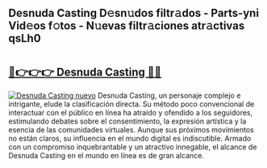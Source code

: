 ## Desnuda Casting D𝚎sn𝚞dos filtr𝚊dos - Parts-yni Vid𝚎os f𝚘tos - N𝚞evas filtr𝚊ciones atr𝚊ctivas qsLh0

# <h2><a href="http://mb8kcz.tromn.icu/?c=Desnuda+Casting">🔗👉👉👉 Desnuda Casting 🔗🔗</a></h2>

[![Desnuda Casting nuevo](https://i.imgur.com/pEAQMta.gif)](http://mb8kcz.tromn.icu/?c=Desnuda+Casting)
Desnuda Casting, un personaje complejo e intrigante, elude la clasificación directa. Su método poco convencional de interactuar con el público en línea ha atraído y ofendido a los seguidores, estimulando debates sobre el consentimiento, la expresión artística y la esencia de las comunidades virtuales. Aunque sus próximos movimientos no están claros, su influencia en el mundo digital es indiscutible. Armado con un compromiso inquebrantable y un atractivo innegable, el alcance de Desnuda Casting en el mundo en línea es de gran alcance.
